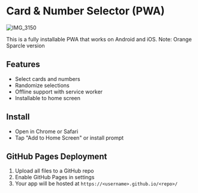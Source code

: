 # Card & Number Selector (PWA)
![IMG_3150](https://github.com/user-attachments/assets/eb5e0fac-b066-4afd-8f97-aa9ffc3df9c0)

This is a fully installable PWA that works on Android and iOS.
Note: Orange Sparcle version

## Features
- Select cards and numbers
- Randomize selections
- Offline support with service worker
- Installable to home screen

## Install
- Open in Chrome or Safari
- Tap "Add to Home Screen" or install prompt

## GitHub Pages Deployment
1. Upload all files to a GitHub repo
2. Enable GitHub Pages in settings
3. Your app will be hosted at `https://<username>.github.io/<repo>/`

